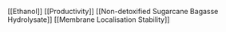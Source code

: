 [[Ethanol]]
[[Productivity]]
[[Non-detoxified Sugarcane Bagasse Hydrolysate]]
[[Membrane Localisation Stability]]
